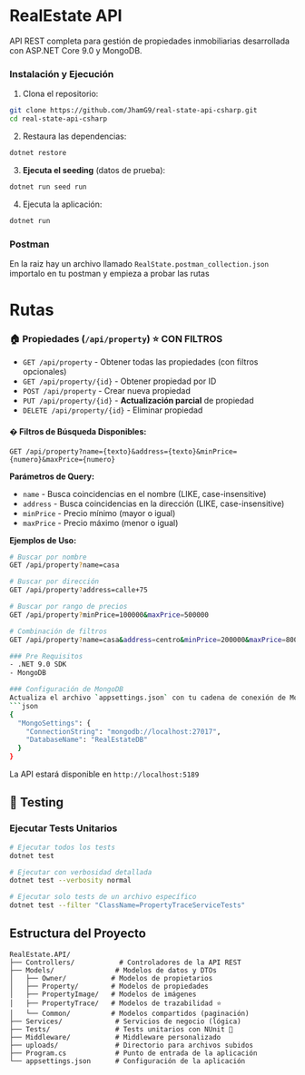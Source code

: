 # RealEstate API
API REST completa para gestión de propiedades inmobiliarias desarrollada con ASP.NET Core 9.0 y MongoDB.

### Instalación y Ejecución
1. Clona el repositorio:
```bash
git clone https://github.com/JhamG9/real-state-api-csharp.git
cd real-state-api-csharp
```

2. Restaura las dependencias:
```bash
dotnet restore
```

3. **Ejecuta el seeding** (datos de prueba):
```bash
dotnet run seed run
```

4. Ejecuta la aplicación:
```bash
dotnet run
```
### Postman
En la raiz hay un archivo llamado ```RealState.postman_collection.json``` importalo en tu postman y empieza a probar las rutas

# Rutas
### 🏠 Propiedades (`/api/property`) ⭐ **CON FILTROS**
- `GET /api/property` - Obtener todas las propiedades (con filtros opcionales)
- `GET /api/property/{id}` - Obtener propiedad por ID
- `POST /api/property` - Crear nueva propiedad
- `PUT /api/property/{id}` - **Actualización parcial** de propiedad
- `DELETE /api/property/{id}` - Eliminar propiedad

#### � **Filtros de Búsqueda Disponibles:**
```
GET /api/property?name={texto}&address={texto}&minPrice={numero}&maxPrice={numero}
```

**Parámetros de Query:**
- `name` - Busca coincidencias en el nombre (LIKE, case-insensitive)
- `address` - Busca coincidencias en la dirección (LIKE, case-insensitive)  
- `minPrice` - Precio mínimo (mayor o igual)
- `maxPrice` - Precio máximo (menor o igual)

**Ejemplos de Uso:**
```bash
# Buscar por nombre
GET /api/property?name=casa

# Buscar por dirección
GET /api/property?address=calle+75

# Buscar por rango de precios
GET /api/property?minPrice=100000&maxPrice=500000

# Combinación de filtros
GET /api/property?name=casa&address=centro&minPrice=200000&maxPrice=800000

### Pre Requisitos
- .NET 9.0 SDK
- MongoDB

### Configuración de MongoDB
Actualiza el archivo `appsettings.json` con tu cadena de conexión de MongoDB:
```json
{
  "MongoSettings": {
    "ConnectionString": "mongodb://localhost:27017",
    "DatabaseName": "RealEstateDB"
  }
}
```

La API estará disponible en `http://localhost:5189`

## 🧪 Testing

### Ejecutar Tests Unitarios
```bash
# Ejecutar todos los tests
dotnet test

# Ejecutar con verbosidad detallada
dotnet test --verbosity normal

# Ejecutar solo tests de un archivo específico
dotnet test --filter "ClassName=PropertyTraceServiceTests"
```

## Estructura del Proyecto

```
RealEstate.API/
├── Controllers/           # Controladores de la API REST
├── Models/               # Modelos de datos y DTOs
│   ├── Owner/           # Modelos de propietarios
│   ├── Property/        # Modelos de propiedades
│   ├── PropertyImage/   # Modelos de imágenes
│   ├── PropertyTrace/   # Modelos de trazabilidad ⭐
│   └── Common/          # Modelos compartidos (paginación)
├── Services/             # Servicios de negocio (lógica)
├── Tests/                # Tests unitarios con NUnit 🧪
├── Middleware/           # Middleware personalizado
├── uploads/              # Directorio para archivos subidos
├── Program.cs            # Punto de entrada de la aplicación
└── appsettings.json      # Configuración de la aplicación
```